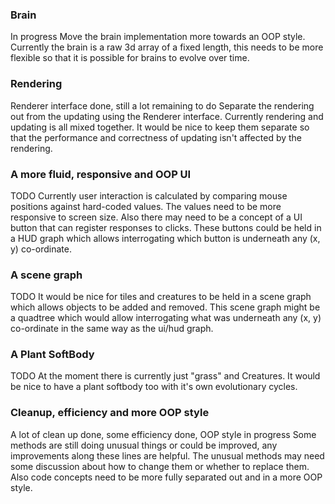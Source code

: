 ### Brain
In progress
Move the brain implementation more towards an OOP style. Currently the brain is a raw 3d array of a fixed length, this needs to be more flexible so that it is possible for brains to evolve over time.

### Rendering
Renderer interface done, still a lot remaining to do
Separate the rendering out from the updating using the Renderer interface. Currently rendering and updating is all mixed together. It would be nice to keep them separate so that the performance and correctness of updating isn't affected by the rendering.

### A more fluid, responsive and OOP UI
TODO
Currently user interaction is calculated by comparing mouse positions against hard-coded values. The values need to be more responsive to screen size. Also there may need to be a concept of a UI button that can register responses to clicks. These buttons could be held in a HUD graph which allows interrogating which button is underneath any (x, y) co-ordinate.

### A scene graph
TODO
It would be nice for tiles and creatures to be held in a scene graph which allows objects to be added and removed. This scene graph might be a quadtree which would allow interrogating what was underneath any (x, y) co-ordinate in the same way as the ui/hud graph.

### A Plant SoftBody
TODO
At the moment there is currently just "grass" and Creatures. It would be nice to have a plant softbody too with it's own evolutionary cycles.

### Cleanup, efficiency and more OOP style
A lot of clean up done, some efficiency done, OOP style in progress
Some methods are still doing unusual things or could be improved, any improvements along these lines are helpful. The unusual methods may need some discussion about how to change them or whether to replace them. Also code concepts need to be more fully separated out and in a more OOP style.
